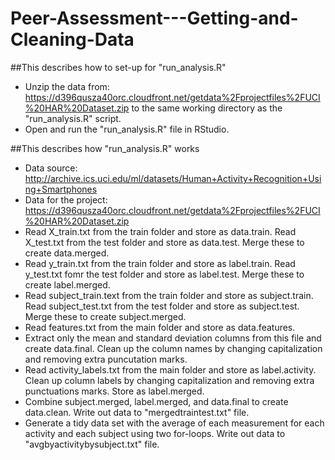 # Peer-Assessment---Getting-and-Cleaning-Data

##This describes how to set-up for "run_analysis.R"

* Unzip the data from: https://d396qusza40orc.cloudfront.net/getdata%2Fprojectfiles%2FUCI%20HAR%20Dataset.zip to the same working directory as the "run_analysis.R" script.
* Open and run the "run_analysis.R" file in RStudio.

##This describes how "run_analysis.R" works

* Data source: http://archive.ics.uci.edu/ml/datasets/Human+Activity+Recognition+Using+Smartphones
* Data for the project: https://d396qusza40orc.cloudfront.net/getdata%2Fprojectfiles%2FUCI%20HAR%20Dataset.zip 
* Read X_train.txt from the train folder and store as data.train. Read X_test.txt from the test folder and store as data.test. Merge these to create data.merged.
* Read y_train.txt from the train folder and store as label.train. Read y_test.txt fomr the test folder and store as label.test. Merge these to create label.merged.
* Read subject_train.text from the train folder and store as subject.train. Read subject_test.txt from the test folder and store as subject.test. Merge these to create subject.merged.
* Read features.txt from the main folder and store as data.features. 
* Extract only the mean and standard deviation columns from this file and create data.final. Clean up the column names by changing capitalization and removing extra puncutation marks.
* Read activity_labels.txt from the main folder and store as label.activity. Clean up column labels by changing capitalization and removing extra punctuations marks. Store as label.merged.
* Combine subject.merged, label.merged, and data.final to create data.clean. Write out data to "mergedtraintest.txt" file.
* Generate a tidy data set with the average of each measurement for each activity and each subject using two for-loops.
Write out data to "avgbyactivitybysubject.txt" file. 